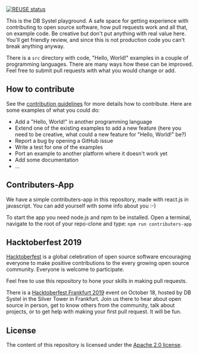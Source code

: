 <!--
SPDX-FileCopyrightText: 2022 DB Systel GmbH

SPDX-License-Identifier: Apache-2.0
-->

[![REUSE status](https://api.reuse.software/badge/github.com/dbsystel/playground)](https://api.reuse.software/info/github.com/dbsystel/playground)

This is the DB Systel playground. A safe space for getting experience with contributing to open source software, how pull requests work and all that, on example code. Be creative but don't put anything with real value here. You'll get friendly review, and since this is not production code you can't break anything anyway.

There is a `src` directory with code, "Hello, World!" examples in a couple of programming languages. There are many ways how these can be improved. Feel free to submit pull requests with what you would change or add.

## How to contribute

See the [contribution guidelines](CONTRIBUTING.md) for more details how to contribute. Here are some examples of what you could do:

* Add a "Hello, World!" in another programming language
* Extend one of the existing examples to add a new feature (here you need to be creative, what could a new feature for "Hello, World!" be?)
* Report a bug by opening a GitHub issue
* Write a test for one of the examples
* Port an example to another platform where it doesn't work yet
* Add some documentation
* ...

## Contributers-App

We have a simple contributers-app in this repository, made with react.js in javascript.
You can add yourself with some info about you :-)

To start the app you need node.js and npm to be installed.
Open a terminal, navigate to the root of your repo-clone and type:
`npm run contributers-app`

## Hacktoberfest 2019

[Hacktoberfest](https://hacktoberfest.digitalocean.com/) is a global celebration of open source software encouraging everyone to make positive contributions to the every growing open source community. Everyone is welcome to participate.

Feel free to use this repository to hone your skills in making pull requests.

There is a [Hacktoberfest Frankfurt 2019](https://hacktoberffm.de/) event on October 18, hosted by DB Systel in the Silver Tower in Frankfurt. Join us there to hear about open source in person, get to know others from the community, talk about projects, or to get help with making your first pull request. It will be fun.

## License

The content of this repository is licensed under the [Apache 2.0 license](http://www.apache.org/licenses/LICENSE-2.0).
